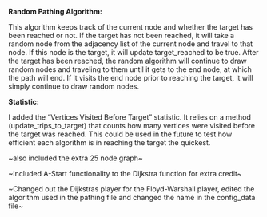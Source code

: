 **Random Pathing Algorithm:**

This algorithm keeps track of the current node and whether the target has been reached or not. If the target has not been reached, it will take a random node from the adjacency list of the current node and travel to that node. If this node is the target, it will update target\_reached to be true. After the target has been reached, the random algorithm will continue to draw random nodes and traveling to them until it gets to the end node, at which the path will end. If it visits the end node prior to reaching the target, it will simply continue to draw random nodes.

**Statistic:**

I added the “Vertices Visited Before Target” statistic. It relies on a method (update\_trips\_to\_target) that counts how many vertices were visited before the target was reached. This could be used in the future to test how efficient each algorithm is in reaching the target the quickest.

~also included the extra 25 node graph~

~Included A-Start functionality to the Dijkstra function for extra credit~

~Changed out the Dijkstras player for the Floyd-Warshall player, edited the algorithm used in the pathing file and changed the name in the config_data file~